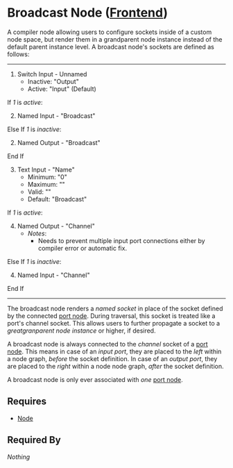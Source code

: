 # Broadcast Node ([Frontend](../../frontend.md))

A compiler node allowing users to configure sockets inside of a custom node space, but render them in a grandparent node instance instead of the default parent instance level. A broadcast node's sockets are defined as follows:

___

1. Switch Input - Unnamed<br>
    - Inactive: "Output"
    - Active: "Input" (Default)

If *1* is *active*:<br>

2. Named Input - "Broadcast"

Else If *1* is *inactive*:<br>

2. Named Output - "Broadcast"

End If

3. Text Input - "Name"
    - Minimum: "0"
    - Maximum: ""
    - Valid: ""
    - Default: "Broadcast"

If *1* is *active*:<br>

4. Named Output - "Channel"
    - *Notes*:
        - Needs to prevent multiple input port connections either by compiler error or automatic fix.

Else If *1* is *inactive*:<br>

4. Named Input - "Channel"

End If

___

The broadcast node renders a *named socket* in place of the socket defined by the connected [port node](./port.md). During traversal, this socket is treated like a port's channel socket. This allows users to further propagate a socket to a *greatgranparent node instance* or higher, if desired.

A broadcast node is always connected to the *channel* socket of a [port node](./port.md). This means in case of an *input port*, they are placed to the *left* within a node graph, *before* the socket definition. In case of an *output port*, they are placed to the *right* within a node node graph, *after* the socket definition.

A broadcast node is only ever associated with *one* [port node](./port.md).

## Requires

- [Node](../node.md)

## Required By

*Nothing*
